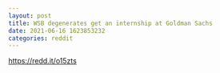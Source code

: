 ```yaml
--- 
layout: post 
title: WSB degenerates get an internship at Goldman Sachs 
date: 2021-06-16 1623853232 
categories: reddit 
--- 
```

https://redd.it/o15zts